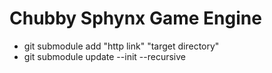 # Chubby Sphynx Game Engine

- git submodule add "http link" "target directory"
- git submodule update --init --recursive
